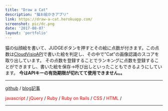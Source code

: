 ```yaml
---
title: "Draw a Cat"
description: "猫お絵かきアプリ"
link: https://draw-a-cat.herokuapp.com/
screenshot: pic/dc.png
date: '2017-08-07'
layout: 'portfolio'
---
```

猫の似顔絵を書いて、JUDGEボタンを押すとその絵に点数が付きます。この点数は[CloudVisioAPI](https://cloud.google.com/vision/)で書いた絵を判定し、その中で”Cat”の画像認識のスコアを取り出しています。
その点数を登録することでランキングに点数を登録することができますし、書いた絵を保存→呼び出しといったこともできるようにしています。
**今はAPIキーの有効期限が切れてて使用できません。。**
 
---
[github](https://github.com/chittai/facility_searcher) / 
[blog記事](http://c-taquna.hatenablog.com/entry/2017/07/26/015142) 

<span style="color: red; "> javascript </span>  /
<span style="color: red; "> jQuery </span> /
<span style="color: red; "> Ruby </span>  /
<span style="color: red; "> Ruby on Rails </span> /
<span style="color: red; "> CSS </span> /
<span style="color: red; "> HTML </span> /

---
